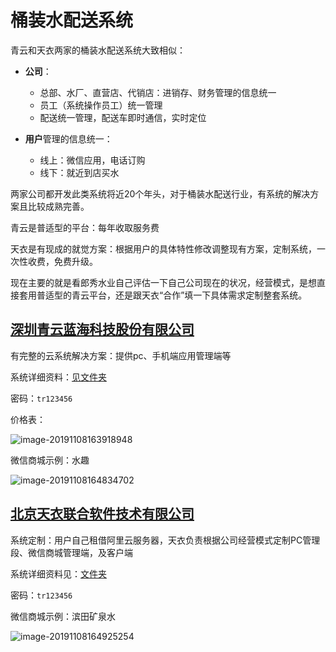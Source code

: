 # 桶装水配送系统

青云和天衣两家的桶装水配送系统大致相似：



- **公司**：
  - 总部、水厂、直营店、代销店：进销存、财务管理的信息统一
  - 员工（系统操作员工）统一管理
  - 配送统一管理，配送车即时通信，实时定位

- **用户**管理的信息统一：
  - 线上：微信应用，电话订购
  - 线下：就近到店买水



两家公司都开发此类系统将近20个年头，对于桶装水配送行业，有系统的解决方案且比较成熟完善。

青云是普适型的平台：每年收取服务费

天衣是有现成的就觉方案：根据用户的具体特性修改调整现有方案，定制系统，一次性收费，免费升级。



现在主要的就是看郎秀水业自己评估一下自己公司现在的状况，经营模式，是想直接套用普适型的青云平台，还是跟天衣“合作”填一下具体需求定制整套系统。

## [深圳青云蓝海科技股份有限公司](http://www.sooeasy.com)

有完整的云系统解决方案：提供pc、手机端应用管理端等

系统详细资料：[见文件夹]( http://cloud.ziboapp.com:81/index.php/s/47ch62bgvuMBeHW  )

 密码：`tr123456`

价格表：

![image-20191108163918948](C:\Users\truein\AppData\Roaming\Typora\typora-user-images\image-20191108163918948.png)

微信商城示例：水趣

![image-20191108164834702](C:\Users\truein\AppData\Roaming\Typora\typora-user-images\image-20191108164834702.png)

## [北京天衣联合软件技术有限公司](http://www.cnking.10000shui.com/)

系统定制：用户自己租借阿里云服务器，天衣负责根据公司经营模式定制PC管理段、微信商城管理端，及客户端

系统详细资料见：[文件夹]( http://cloud.ziboapp.com:81/index.php/s/47ch62bgvuMBeHW  )

 密码：`tr123456`

微信商城示例：滨田矿泉水

![image-20191108164925254](C:\Users\truein\AppData\Roaming\Typora\typora-user-images\image-20191108164925254.png)